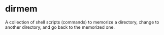 # dirmem
A collection of shell scripts (commands) to memorize a directory, change to another directory, and go back to the memorized one.
